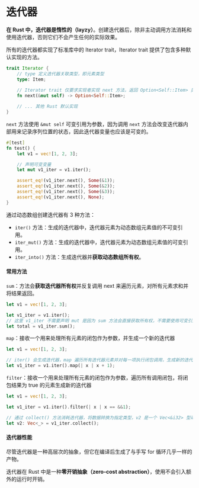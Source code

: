 # 迭代器

**在 Rust 中，迭代器是惰性的（layzy）**。创建迭代器后，除非主动调用方法消耗和使用迭代器，否则它们不会产生任何的实际效果。

所有的迭代器都实现了标准库中的 Iterator trait，Iterator trait 提供了包含多种默认实现的方法。

```rs
trait Iterator {
    // type 定义迭代器关联类型，即元素类型
    type: Item;
    
    // Iterator trait 仅要求实现者实现 next 方法，返回 Option<Self::Item> 类型，迭代结束时返回 None
    fn next(&mut self) -> Option<Self::Item>;

    // ... 其他 Rust 默认实现
}
```

`next` 方法使用 `&mut self` 可变引用为参数，因为调用 `next` 方法会改变迭代器内部用来记录序列位置的状态，因此迭代器变量也应该是可变的。

```rs
#[test]
fn test() {
    let v1 = vec![1, 2, 3];

    // 声明可变变量
    let mut v1_iter = v1.iter();

    assert_eq!(v1_iter.next(), Some(&1));
    assert_eq!(v1_iter.next(), Some(&2));
    assert_eq!(v1_iter.next(), Some(&3));
    assert_eq!(v1_iter.next(), None);
}
```

通过动态数组创建迭代器有 3 种方法：

* `iter()` 方法：生成的迭代器中，迭代器元素为动态数组元素值的不可变引用。
* `iter_mut()` 方法：生成的迭代器中，迭代器元素为动态数组元素值的可变引用。
* `iter_into()` 方法：生成迭代器并**获取动态数组所有权**。

#### 常用方法

`sum`：方法会**获取迭代器所有权**并反复调用 next 来遍历元素，对所有元素求和并将结果返回。

```rs
let v1 = vec![1, 2, 3];

let v1_iter = v1.iter();
// 这里 v1_iter 不需要声明 mut 是因为 sum 方法会直接获取所有权，不需要使用可变引用进行值修改
let total = v1_iter.sum();
```

`map`：接收一个用来处理所有元素的闭包作为参数，并生成一个新的迭代器

```rs
let v1 = vec![1, 2, 3];

// iter() 会生成迭代器，map 遍历所有迭代器元素并对每一项执行闭包调用，生成新的迭代器，与 JS 中的 Array.prototype.map 类似
let v1_iter = v1.iter().map(| x | x + 1);
```

`filter`：接收一个用来处理所有元素的闭包作为参数，遍历所有调用闭包，将闭包结果为 true 的元素生成新的迭代器

```rs
let v1 = vec![1, 2, 3];

let v1_iter = v1.iter().filter(| x | x == &&1);

// 通过 collect() 方法消耗迭代器，将数据转换为指定类型，v2 是一个 Vec<&i32> 型动态数组
let v2: Vec<_> = v1_iter.collect();
```

#### 迭代器性能

尽管迭代器是一种高层次的抽象，但它在编译后生成了与手写 for 循环几乎一样的产物。

迭代器在 Rust 中是一种**零开销抽象（zero-cost abstraction）**，使用不会引入额外的运行时开销。
